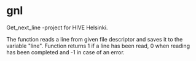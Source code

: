 # gnl
Get_next_line -project for HIVE Helsinki.

The function reads a line from given file descriptor and saves it to the variable "line".
Function returns 1 if a line has been read, 0 when reading has been completed and -1 in case of an error.

